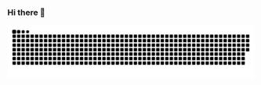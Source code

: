 ### Hi there 👋

![mishmanners snake gif](https://github.com/mishmanners/MishManners/blob/output/github-contribution-grid-snake.svg)
<!--
**atylaAzfaAlHarits/atylaAzfaAlHarits** is a ✨ _special_ ✨ repository because its `README.md` (this file) appears on your GitHub profile.

Here are some ideas to get you started:

- 🔭 I’m currently working on ...
- 🌱 I’m currently learning ...
- 👯 I’m looking to collaborate on ...
- 🤔 I’m looking for help with ...
- 💬 Ask me about ...
- 📫 How to reach me: ...
- 😄 Pronouns: ...
- ⚡ Fun fact: ...
-->
